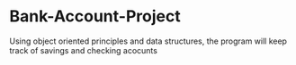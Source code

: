 # Bank-Account-Project
Using object oriented principles and data structures, the program will keep track of savings and checking acocunts
